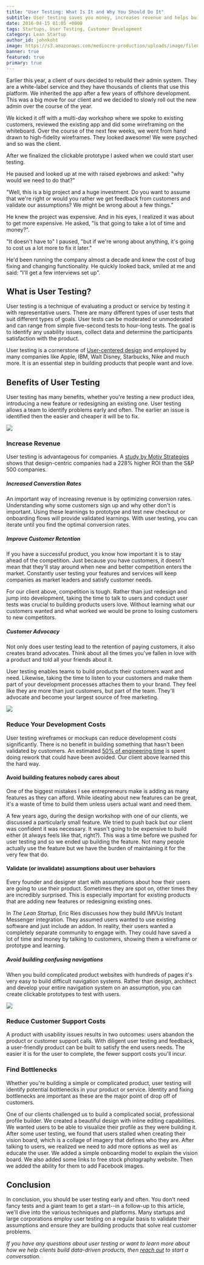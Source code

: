 ```yaml
---
title: "User Testing: What Is It and Why You Should Do It" 
subtitle: User testing saves you money, increases revenue and helps build better products.
date: 2016-04-15 01:05 +0000
tags: Startups, User Testing, Customer Development
category: Lean Startup
author_id: johnkoht
image: https://s3.amazonaws.com/mediocre-production/uploads/image/filename/83/usertesting.jpg
banner: true
featured: true
primary: true
---
```


Earlier this year, a client of ours decided to rebuild their admin system. They are a white-label service and they have thousands of clients that use this platform. We inherited the app after a few years of offshore development. This was a big move for our client and we decided to slowly roll out the new admin over the course of the year.

We kicked it off with a multi-day workshop where we spoke to existing customers, reviewed the existing app and did some wireframing on the whiteboard. Over the course of the next few weeks, we went from hand drawn to high-fidelity wireframes. They looked awesome! We were psyched and so was the client.

After we finalized the clickable prototype I asked when we could start user testing.

He paused and looked up at me with raised eyebrows and asked: "why would we need to do that?"

"Well, this is a big project and a huge investment. Do you want to assume that we're right or would you rather we get feedback from customers and validate our assumptions? We might be wrong about a few things."

He knew the project was expensive. And in his eyes, I realized it was about to get more expensive. He asked, "Is that going to take a lot of time and money?".

"It doesn't have to" I paused, "but if we're wrong about anything, it's going to cost us a lot more to fix it later."

He'd been running the company almost a decade and knew the cost of bug fixing and changing functionality. He quickly looked back, smiled at me and said: "I'll get a few interviews set up".


## What is User Testing?

User testing is a technique of evaluating a product or service by testing it with representative users. There are many different types of user tests that suit different types of goals. User tests can be moderated or unmoderated and can range from simple five-second tests to hour-long tests. The goal is to identify any usability issues, collect data and determine the participants satisfaction with the product.

User testing is a cornerstone of <a href="https://en.wikipedia.org/wiki/User-centered_design" target="_blank">User-centered design</a> and employed by many companies like Apple, IBM, Walt Disney, Starbucks, Nike and much more. It is an essential step in building products that people want and love.


## Benefits of User Testing

User testing has many benefits, whether you're testing a new product idea, introducing a new feature or redesigning an existing one. User testing allows a team to identify problems early and often. The earlier an issue is identified then the easier and cheaper it will be to fix. 

![](https://s3.amazonaws.com/mediocre-production/uploads/image/filename/88/increaserevenue.jpg)

### Increase Revenue

User testing is advantageous for companies. A <a href="https://hbr.org/2014/04/design-can-drive-exceptional-returns-for-shareholders/" target="_blank">study by Motiv Strategies</a> shows that design-centric companies had a 228% higher ROI than the S&P 500 companies.

##### Increased Converstion Rates

An important way of increasing revenue is by optimizing conversion rates. Understanding why some customers sign up and why other don't is important. Using these learnings to prototype and test new checkout or onboarding flows will provide validated learnings. With user testing, you can iterate until you find the optimal conversion rates.

##### Improve Customer Retention

If you have a successful product, you know how important it is to stay ahead of the competition. Just because you have customers, it doesn't mean that they'll stay around when new and better competition enters the market. Constantly user testing your features and services will keep companies as market leaders and satisfy customer needs.

For our client above, competition is tough. Rather than just redesign and jump into development, taking the time to talk to users and conduct user tests was crucial to building products users love. Without learning what our customers wanted and what worked we would be prone to losing customers to new competitors.

##### Customer Advocacy

Not only does user testing lead to the retention of paying customers, it also creates brand advocates. Think about all the times you've fallen in love with a product and told all your friends about it. 

User testing enables teams to build products their customers want and need. Likewise, taking the time to listen to your customers and make them part of your development processes attaches them to your brand. They feel like they are more than just customers, but part of the team. They'll advocate and become your largest source of free marketing.

![](https://s3.amazonaws.com/mediocre-production/uploads/image/filename/90/reducedevcost.jpg)

### Reduce Your Development Costs

User testing wireframes or mockups can reduce development costs significantly. There is no benefit in building something that hasn't been validated by customers. An estimated <a href="http://www.usability.gov/what-and-why/benefits-of-ucd.html" target="_blank">50% of engineering time</a> is spent doing rework that could have been avoided. Our client above learned this the hard way.

#### Avoid building features nobody cares about
One of the biggest mistakes I see entrepreneurs make is adding as many features as they can afford. While ideating about new features can be great, it's a waste of time to build them unless users actual want and need them. 

A few years ago, during the design workshop with one of our clients, we discussed a particularly small feature. We tried to push back but our client was confident it was necessary. It wasn't going to be expensive to build either (it always feels like that, right?). This was a time before we pushed for user testing and so we ended up building the feature. Not many people actually use the feature but we have the burden of maintaining it for the very few that do.

#### Validate (or invalidate) assumptions about user behaviors

Every founder and designer start with assumptions about how their users are going to use their product. Sometimes they are spot on, other times they are incredibly surprised. This is especially important for existing products that are adding new features or redesigning existing ones. 

In _The Lean Startup_, Eric Ries discusses how they build IMVUs Instant Messenger integration. They assumed users wanted to use existing software and just include an addon. In reality, their users wanted a completely separate community to engage with. They could have saved a lot of time and money by talking to customers, showing them a wireframe or prototype and learning.

##### Avoid building confusing navigations

When you build complicated product websites with hundreds of pages it's very easy to build difficult navigation systems. Rather than design, architect and develop your entire navigation system on an assumption, you can create clickable prototypes to test with users. 

![](https://s3.amazonaws.com/mediocre-production/uploads/image/filename/87/reducesupportcost.jpg)

### Reduce Customer Support Costs

A product with usability issues results in two outcomes: users abandon the product or customer support calls. With diligent user testing and feedback, a user-friendly product can be built to satisfy the end users needs. The easier it is for the user to complete, the fewer support costs you'll incur.

### Find Bottlenecks

Whether you're building a simple or complicated product, user testing will identify potential bottlenecks in your product or service. Identity and fixing bottlenecks are important as these are the major point of drop off of customers.

One of our clients challenged us to build a complicated social, professional profile builder. We created a beautiful design with inline editing capabilities. We wanted users to be able to visualize their profile as they were building it. After some user testing, we found that users stalled when creating their vision board, which is a collage of imagery that defines who they are. After talking to users, we realized we need to add more options as well as educate the user. We added a simple onboarding model to explain the vision board. We also added some links to free stock photography website. Then we added the ability for them to add Facebook images.

## Conclusion

In conclusion, you should be user testing early and often. You don't need fancy tests and a giant team to get a start--in a follow-up to this article, we'll dive into the various techniques and platforms. Many startups and large corporations employ user testing on a regular basis to validate their assumptions and ensure they are building products that solve real customer problems. 

_If you have any questions about user testing or want to learn more about how we help clients build data-driven products, then <a data-toggle="modal" data-planner-button="true" data-planner-source="Blog Post: User Testing Your Product" href="#modal-project-planner">reach out</a> to start a conversation._
